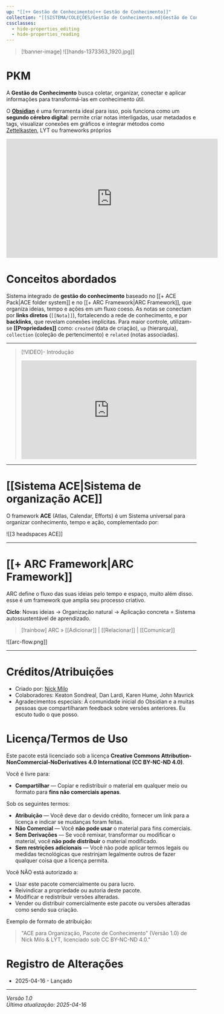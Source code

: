 ```yaml
---
up: "[[++ Gestão de Conhecimento|++ Gestão de Conhecimento]]"
collection: "[[SISTEMA/COLEÇÕES/Gestão de Conhecimento.md|Gestão de Conhecimento]]"
cssclasses:
  - hide-properties_editing
  - hide-properties_reading
---
```

>[!banner-image] ![[hands-1373363_1920.jpg]]
# PKM

A **Gestão do Conhecimento** busca coletar, organizar, conectar e aplicar informações para transformá-las em conhecimento útil.

O **[Obsidian](https://obsidian.md/)** é uma ferramenta ideal para isso, pois funciona como um **segundo cérebro digital**: permite criar notas interligadas, usar metadados e tags, visualizar conexões em gráficos e integrar métodos como [Zettelkasten](https://zettelkasten.de/overview/), LYT ou frameworks próprios


<iframe width="560" height="315" src="https://www.youtube.com/embed/cQ22PERTCBI?si=mC9sd-_LdiuxoOpe" title="YouTube video player" frameborder="0" allow="accelerometer; autoplay; clipboard-write; encrypted-media; gyroscope; picture-in-picture; web-share" referrerpolicy="strict-origin-when-cross-origin" allowfullscreen></iframe>


# Conceitos abordados

Sistema integrado de **gestão do conhecimento** baseado no [[+ ACE Pack|ACE folder system]] e no [[+ ARC Framework|ARC Framework]], que organiza ideias, tempo e ações em um fluxo coeso. As notas se conectam por **links diretos** (`[[Nota]]`), fortalecendo a rede de conhecimento, e por **backlinks**, que revelam conexões implícitas. Para maior controle, utilizam-se **[[Propriedades]]** como: `created` (data de criação), `up` (hierarquia), `collection` (coleção de pertencimento) e `related` 
(notas associadas).


---

> [!VIDEO]- Introdução
> <div style="padding:56.25% 0 0 0;position:relative;"><iframe src="https://drive.google.com/file/d/1gRq5rn8DeGaoibX5fEqXEuK9OUmy-VuF/preview" frameborder="0" allow="autoplay; fullscreen; picture-in-picture; clipboard-write; encrypted-media" style="position:absolute;top:0;left:0;width:100%;height:100%;" title="Ideaverse Pro Hangar"></iframe></div>



---


# [[Sistema ACE|Sistema de organização ACE]] 
O framework **ACE** (Atlas, Calendar, Efforts) é um Sistema universal para organizar conhecimento, tempo e ação, complementado por:

![[3 headspaces ACE]]


---

# [[+ ARC Framework|ARC Framework]]
ARC define o fluxo das suas ideias pelo tempo e espaço, muito além disso. esse é um framework que amplia seu processo criativo.

**Ciclo**: Novas ideias → Organização natural → Aplicação concreta = Sistema autossustentável de aprendizado.

> [!rainbow] ARC » [[Adicionar]] | [[Relacionar]] | [[Comunicar]] 

![[arc-flow.png]]


---


# Créditos/Atribuições

- Criado por: [Nick Milo](https://www.youtube.com/@linkingyourthinking)
- Colaboradores: Keaton Sondreal, Dan Lardi, Karen Hume, John Mavrick
- Agradecimentos especiais: À comunidade inicial do Obsidian e a muitas pessoas que compartilharam feedback sobre versões anteriores. Eu escuto tudo o que posso.

# Licença/Termos de Uso

Este pacote está licenciado sob a licença **Creative Commons Attribution-NonCommercial-NoDerivatives 4.0 International (CC BY-NC-ND 4.0)**.

Você é livre para:

- **Compartilhar** — Copiar e redistribuir o material em qualquer meio ou formato para **fins não comerciais apenas**.
    
Sob os seguintes termos:

- **Atribuição** — Você deve dar o devido crédito, fornecer um link para a licença e indicar se mudanças foram feitas.
- **Não Comercial** — Você **não pode usar** o material para fins comerciais.
- **Sem Derivações** — Se você remixar, transformar ou modificar o material, você **não pode distribuir** o material modificado.
- **Sem restrições adicionais** — Você não pode aplicar termos legais ou medidas tecnológicas que restrinjam legalmente outros de fazer qualquer coisa que a licença permita.

Você NÃO está autorizado a:

- Usar este pacote comercialmente ou para lucro.
- Reivindicar a propriedade ou autoria deste pacote.
- Modificar e redistribuir versões alteradas.
- Vender ou distribuir comercialmente este pacote ou versões alteradas como sendo sua criação.

Exemplo de formato de atribuição:

> "ACE para Organização, Pacote de Conhecimento" (Versão 1.0) de Nick Milo & LYT, licenciado sob CC BY-NC-ND 4.0."

# Registro de Alterações

- 2025-04-16 - Lançado

---

*Versão 1.0*  
*Última atualização: 2025-04-16*